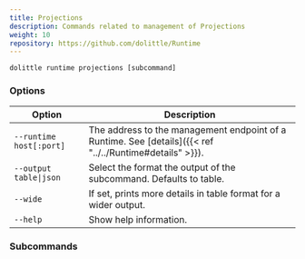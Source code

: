 ```yaml
---
title: Projections
description: Commands related to management of Projections
weight: 10
repository: https://github.com/dolittle/Runtime
---
```


```shell
dolittle runtime projections [subcommand]
```

### Options

| Option                  | Description                                                                                              |
|-------------------------|----------------------------------------------------------------------------------------------------------|
| `--runtime host[:port]` | The address to the management endpoint of a Runtime. See [details]({{< ref "../../Runtime#details" >}}). |
| `--output table\|json`  | Select the format the output of the subcommand. Defaults to table.                                       |
| `--wide`                | If set, prints more details in table format for a wider output.                                          |
| `--help`                | Show help information.                                                                                   |

### Subcommands
